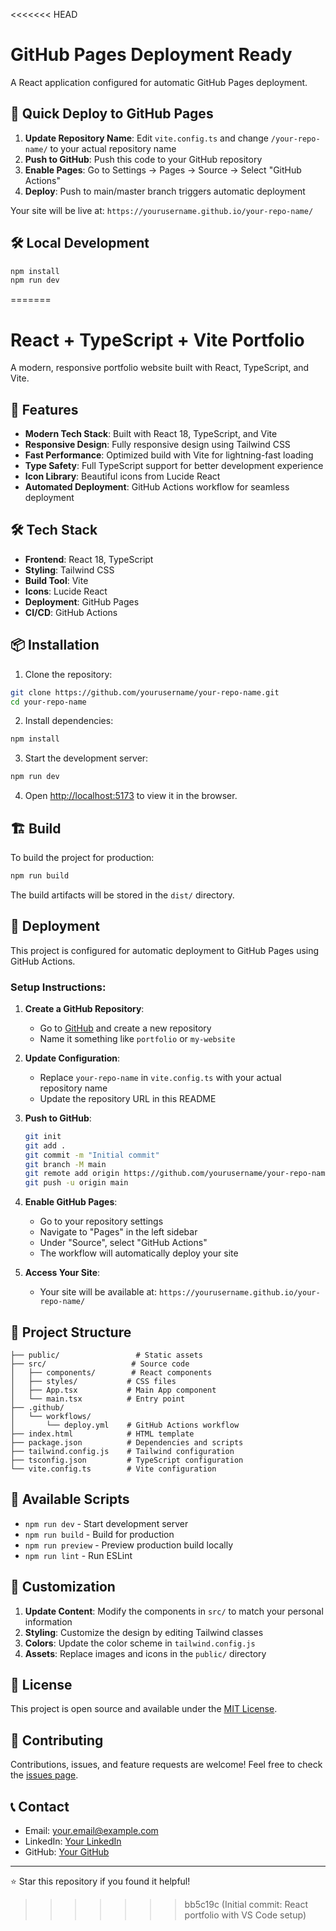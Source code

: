 <<<<<<< HEAD
# GitHub Pages Deployment Ready

A React application configured for automatic GitHub Pages deployment.

## 🚀 Quick Deploy to GitHub Pages

1. **Update Repository Name**: Edit `vite.config.ts` and change `/your-repo-name/` to your actual repository name
2. **Push to GitHub**: Push this code to your GitHub repository
3. **Enable Pages**: Go to Settings → Pages → Source → Select "GitHub Actions"
4. **Deploy**: Push to main/master branch triggers automatic deployment

Your site will be live at: `https://yourusername.github.io/your-repo-name/`

## 🛠️ Local Development

```bash
npm install
npm run dev
```
=======
# React + TypeScript + Vite Portfolio

A modern, responsive portfolio website built with React, TypeScript, and Vite.

## 🚀 Features

- **Modern Tech Stack**: Built with React 18, TypeScript, and Vite
- **Responsive Design**: Fully responsive design using Tailwind CSS
- **Fast Performance**: Optimized build with Vite for lightning-fast loading
- **Type Safety**: Full TypeScript support for better development experience
- **Icon Library**: Beautiful icons from Lucide React
- **Automated Deployment**: GitHub Actions workflow for seamless deployment

## 🛠️ Tech Stack

- **Frontend**: React 18, TypeScript
- **Styling**: Tailwind CSS
- **Build Tool**: Vite
- **Icons**: Lucide React
- **Deployment**: GitHub Pages
- **CI/CD**: GitHub Actions

## 📦 Installation

1. Clone the repository:
```bash
git clone https://github.com/yourusername/your-repo-name.git
cd your-repo-name
```

2. Install dependencies:
```bash
npm install
```

3. Start the development server:
```bash
npm run dev
```

4. Open [http://localhost:5173](http://localhost:5173) to view it in the browser.

## 🏗️ Build

To build the project for production:

```bash
npm run build
```

The build artifacts will be stored in the `dist/` directory.

## 🚀 Deployment

This project is configured for automatic deployment to GitHub Pages using GitHub Actions.

### Setup Instructions:

1. **Create a GitHub Repository**:
   - Go to [GitHub](https://github.com) and create a new repository
   - Name it something like `portfolio` or `my-website`

2. **Update Configuration**:
   - Replace `your-repo-name` in `vite.config.ts` with your actual repository name
   - Update the repository URL in this README

3. **Push to GitHub**:
   ```bash
   git init
   git add .
   git commit -m "Initial commit"
   git branch -M main
   git remote add origin https://github.com/yourusername/your-repo-name.git
   git push -u origin main
   ```

4. **Enable GitHub Pages**:
   - Go to your repository settings
   - Navigate to "Pages" in the left sidebar
   - Under "Source", select "GitHub Actions"
   - The workflow will automatically deploy your site

5. **Access Your Site**:
   - Your site will be available at: `https://yourusername.github.io/your-repo-name/`

## 📁 Project Structure

```
├── public/                 # Static assets
├── src/                   # Source code
│   ├── components/        # React components
│   ├── styles/           # CSS files
│   ├── App.tsx           # Main App component
│   └── main.tsx          # Entry point
├── .github/
│   └── workflows/
│       └── deploy.yml    # GitHub Actions workflow
├── index.html            # HTML template
├── package.json          # Dependencies and scripts
├── tailwind.config.js    # Tailwind configuration
├── tsconfig.json         # TypeScript configuration
└── vite.config.ts        # Vite configuration
```

## 🔧 Available Scripts

- `npm run dev` - Start development server
- `npm run build` - Build for production
- `npm run preview` - Preview production build locally
- `npm run lint` - Run ESLint

## 🎨 Customization

1. **Update Content**: Modify the components in `src/` to match your personal information
2. **Styling**: Customize the design by editing Tailwind classes
3. **Colors**: Update the color scheme in `tailwind.config.js`
4. **Assets**: Replace images and icons in the `public/` directory

## 📝 License

This project is open source and available under the [MIT License](LICENSE).

## 🤝 Contributing

Contributions, issues, and feature requests are welcome! Feel free to check the [issues page](https://github.com/yourusername/your-repo-name/issues).

## 📞 Contact

- Email: your.email@example.com
- LinkedIn: [Your LinkedIn](https://linkedin.com/in/yourprofile)
- GitHub: [Your GitHub](https://github.com/yourusername)

---

⭐ Star this repository if you found it helpful!
>>>>>>> bb5c19c (Initial commit: React portfolio with VS Code setup)
